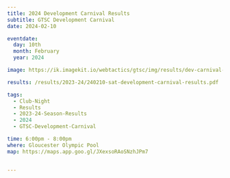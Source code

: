 ```yaml
---
title: 2024 Development Carnival Results
subtitle: GTSC Development Carnival
date: 2024-02-10

eventdate:
  day: 10th
  month: February
  year: 2024

image: https://ik.imagekit.io/webtactics/gtsc/img/results/dev-carnival-2024.jpg

results: /results/2023-24/240210-sat-development-carnival-results.pdf

tags:
  - Club-Night
  - Results
  - 2023-24-Season-Results
  - 2024
  - GTSC-Development-Carnival

time: 6:00pm - 8:00pm
where: Gloucester Olympic Pool
map: https://maps.app.goo.gl/JXexsoRAoSNzhJPm7


---
```





